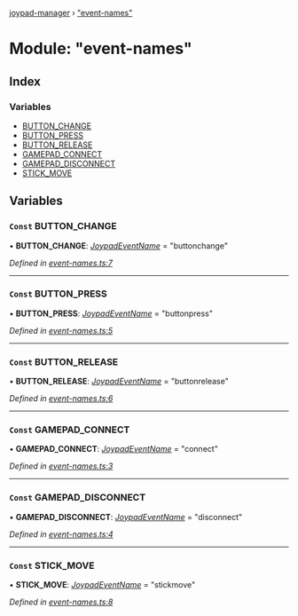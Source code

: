 [joypad-manager](../README.md) › ["event-names"](_event_names_.md)

# Module: "event-names"

## Index

### Variables

* [BUTTON_CHANGE](_event_names_.md#const-button_change)
* [BUTTON_PRESS](_event_names_.md#const-button_press)
* [BUTTON_RELEASE](_event_names_.md#const-button_release)
* [GAMEPAD_CONNECT](_event_names_.md#const-gamepad_connect)
* [GAMEPAD_DISCONNECT](_event_names_.md#const-gamepad_disconnect)
* [STICK_MOVE](_event_names_.md#const-stick_move)

## Variables

### `Const` BUTTON_CHANGE

• **BUTTON_CHANGE**: *[JoypadEventName](_joypadeventemitter_.md#joypadeventname)* = "buttonchange"

*Defined in [event-names.ts:7](https://github.com/nvitaterna/joypad-manager/blob/d0042f5/src/event-names.ts#L7)*

___

### `Const` BUTTON_PRESS

• **BUTTON_PRESS**: *[JoypadEventName](_joypadeventemitter_.md#joypadeventname)* = "buttonpress"

*Defined in [event-names.ts:5](https://github.com/nvitaterna/joypad-manager/blob/d0042f5/src/event-names.ts#L5)*

___

### `Const` BUTTON_RELEASE

• **BUTTON_RELEASE**: *[JoypadEventName](_joypadeventemitter_.md#joypadeventname)* = "buttonrelease"

*Defined in [event-names.ts:6](https://github.com/nvitaterna/joypad-manager/blob/d0042f5/src/event-names.ts#L6)*

___

### `Const` GAMEPAD_CONNECT

• **GAMEPAD_CONNECT**: *[JoypadEventName](_joypadeventemitter_.md#joypadeventname)* = "connect"

*Defined in [event-names.ts:3](https://github.com/nvitaterna/joypad-manager/blob/d0042f5/src/event-names.ts#L3)*

___

### `Const` GAMEPAD_DISCONNECT

• **GAMEPAD_DISCONNECT**: *[JoypadEventName](_joypadeventemitter_.md#joypadeventname)* = "disconnect"

*Defined in [event-names.ts:4](https://github.com/nvitaterna/joypad-manager/blob/d0042f5/src/event-names.ts#L4)*

___

### `Const` STICK_MOVE

• **STICK_MOVE**: *[JoypadEventName](_joypadeventemitter_.md#joypadeventname)* = "stickmove"

*Defined in [event-names.ts:8](https://github.com/nvitaterna/joypad-manager/blob/d0042f5/src/event-names.ts#L8)*
